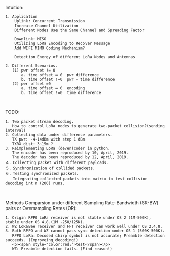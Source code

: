 Intuition:

    1. Application
        Uplink: Concurrent Transmission  
        Increase Channel Utilization
        Different Nodes Use the Same Channel and Spreading Factor

        Downlink: MISO
        Utilizing LoRa Encoding to Recover Message
        Add WIFI MIMO Coding Mechanism?

        Detection Energy of different LoRa Nodes and Antennas
    
    2. Different Scenarios.
       (1) pwr offset != 0 
           a. time offset = 0  pwr difference    
           b. time offset !=0  pwr + time difference
       (2) pwr offset =0
           a. time offset = 0  encoding
           b. time offset !=0  time difference
    
</br>

TODO:

    1. Two packet stream decoding.
       How to control LoRa nodes to generate two-packet collision?(sending interval)
    2. Collecting data under difference parameters.
       TX pwr: -4~14dBm with step 1 dBm
       TXRX dist: 3~15m ?
    3. Reimplementing LoRa (de/en)coder in python.
       The encoder has been reproduced by 10, April, 2019.
       The decoder has been reproduced by 12, April, 2019.
    ４．Collecting packet with different payloads.
    ５．Synchronization of collided packets.
    ６．Testing synchronized packets.
    　　Integrating collected packets into matrix to test collision decoding int n (200) runs. 

</br>

Methods Comparsion under different Sampling Rate-Bandwidth (SR-BW) pairs or Oversampling Rates (OR):

    1. Origin RPP0 LoRa receiver is not stable under OS 2 (1M-500K), stable under OS 4,8.(1M -250/125K).
    2. WZ LoRaBee receiver and FFT receiver can work well under OS 2,4,8.
    3. Both RPPO and WZ cannot pass sync detection under OS 1 (500K-500K).
       RPPO LoRa: Decoded chirp symbol is not accurate; Preamble detection succeeds. (Improveing decoding!)
       <p><span style="color:red;">test</span></p>
       WZ: Preabmle detection fails. (Find reason!)

    
    
